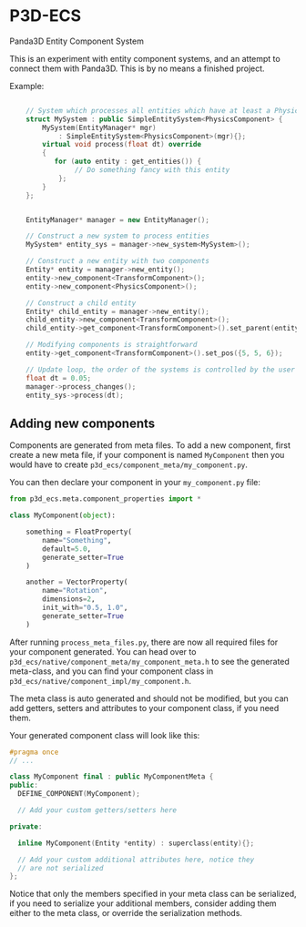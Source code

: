 # P3D-ECS
Panda3D Entity Component System

This is an experiment with entity component systems, and an attempt to connect
them with Panda3D. This is by no means a finished project.

Example:

```cpp

    // System which processes all entities which have at least a PhysicsCompoonent.
    struct MySystem : public SimpleEntitySystem<PhysicsComponent> {
        MySystem(EntityManager* mgr)
            : SimpleEntitySystem<PhysicsComponent>(mgr){};
        virtual void process(float dt) override
        {
		   for (auto entity : get_entities()) {
                // Do something fancy with this entity
            };
        }
    };


    EntityManager* manager = new EntityManager();

    // Construct a new system to process entities
    MySystem* entity_sys = manager->new_system<MySystem>();

    // Construct a new entity with two components
    Entity* entity = manager->new_entity();
    entity->new_component<TransformComponent>();
    entity->new_component<PhysicsComponent>();

    // Construct a child entity
    Entity* child_entity = manager->new_entity();
    child_entity->new_component<TransformComponent>();
    child_entity->get_component<TransformComponent>().set_parent(entity);

    // Modifying components is straightforward
    entity->get_component<TransformComponent>().set_pos({5, 5, 6});

    // Update loop, the order of the systems is controlled by the user (you!)
    float dt = 0.05;
    manager->process_changes();
    entity_sys->process(dt);

```

## Adding new components

Components are generated from meta files. To add a new component, first create a new meta file, if your 
component is named `MyComponent` then you would have to create `p3d_ecs/component_meta/my_component.py`.

You can then declare your component in your `my_component.py` file:

```python
from p3d_ecs.meta.component_properties import *

class MyComponent(object):

    something = FloatProperty(
        name="Something",
        default=5.0,
        generate_setter=True
    )

    another = VectorProperty(
        name="Rotation",
        dimensions=2,
        init_with="0.5, 1.0",
        generate_setter=True
    )
```

After running `process_meta_files.py`, there are now all required files for your component generated.
You can head over to `p3d_ecs/native/component_meta/my_component_meta.h` to see the generated meta-class,
and you can find your component class in
`p3d_ecs/native/component_impl/my_component.h`.

The meta class is auto generated and should not be modified, but you can add getters, setters and attributes
to your component class, if you need them.

Your generated component class will look like this:

```cpp
#pragma once
// ...

class MyComponent final : public MyComponentMeta {
public:
  DEFINE_COMPONENT(MyComponent);

  // Add your custom getters/setters here

private:

  inline MyComponent(Entity *entity) : superclass(entity){};

  // Add your custom additional attributes here, notice they
  // are not serialized
};
```

Notice that only the members specified in your meta class can be serialized, if you need to serialize
your additional members, consider adding them either to the meta class, or override the serialization methods.


